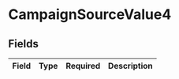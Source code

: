 # CampaignSourceValue4


## Fields

| Field       | Type        | Required    | Description |
| ----------- | ----------- | ----------- | ----------- |